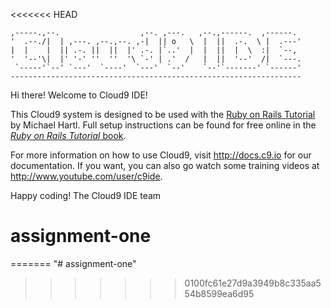 <<<<<<< HEAD

    ,-----.,--.                  ,--. ,---.   ,--.,------.  ,------.
    '  .--./|  | ,---. ,--.,--. ,-|  || o   \  |  ||  .-.  \ |  .---'
    |  |    |  || .-. ||  ||  |' .-. |`..'  |  |  ||  |  \  :|  `--,
    '  '--'\|  |' '-' ''  ''  '\ `-' | .'  /   |  ||  '--'  /|  `---.
     `-----'`--' `---'  `----'  `---'  `--'    `--'`-------' `------'
    -----------------------------------------------------------------


Hi there! Welcome to Cloud9 IDE!

This Cloud9 system is designed to be used with the [Ruby on Rails Tutorial](http://www.railstutorial.org/) by Michael Hartl. Full setup instructions can be found for free online in the [*Ruby on Rails Tutorial* book](http://www.railstutorial.org/book).

For more information on how to use Cloud9, visit http://docs.c9.io for our documentation. If you want, you can also go watch some training videos at
http://www.youtube.com/user/c9ide.

Happy coding!
The Cloud9 IDE team

# assignment-one
=======
"# assignment-one" 
>>>>>>> 0100fc61e27d9a3949b8c335aa554b8599ea6d95
